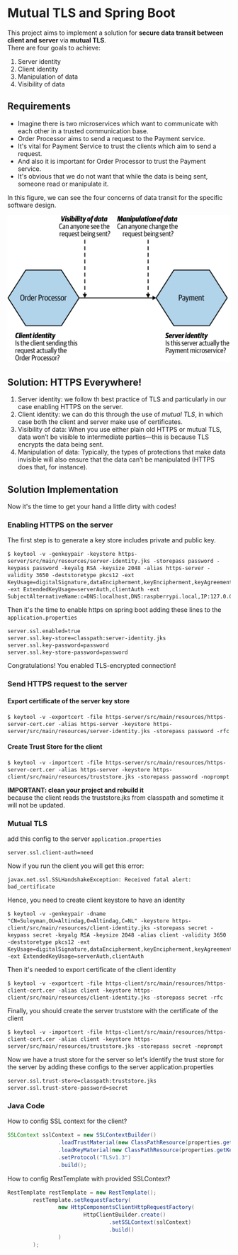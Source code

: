 # Mutual TLS and Spring Boot
This project aims to implement a solution for **secure data transit between client and server** via **mutual TLS**.  
There are four goals to achieve:
1. Server identity
2. Client identity
3. Manipulation of data
4. Visibility of data  

## Requirements
- Imagine there is two microservices which want to communicate with each other in a trusted communication base.  
- Order Processor aims to send a request to the Payment service.
- It's vital for Payment Service to trust the clients which aim to send a request.
- And also it is important for Order Processor to trust the Payment service.
- It's obvious that we do not want that while the data is being sent, someone read or manipulate it.   

In this figure, we can see the four concerns of data transit for the specific software design.

![Data Transit](documents/images/bms2_1106.png)


## Solution: HTTPS Everywhere!
1. Server identity: we follow th best practice of TLS and particularly in our case enabling HTTPS on the server.  
2. Client identity: we can do this through the use of _mutual TLS_, in which case both the client and server make use of certificates.  
3. Visibility of data: When you use either plain old HTTPS or mutual TLS, data won’t be visible to intermediate parties—this is because TLS encrypts the data being sent.  
4. Manipulation of data: Typically, the types of protections that make data invisible will also ensure that the data can’t be manipulated (HTTPS does that, for instance).

## Solution Implementation
Now it's the time to get your hand a little dirty with codes!

### Enabling HTTPS on the server
The first step is to generate a key store includes private and public key.
```shell
$ keytool -v -genkeypair -keystore https-server/src/main/resources/server-identity.jks -storepass password -keypass password -keyalg RSA -keysize 2048 -alias https-server -validity 3650 -deststoretype pkcs12 -ext KeyUsage=digitalSignature,dataEncipherment,keyEncipherment,keyAgreement -ext ExtendedKeyUsage=serverAuth,clientAuth -ext SubjectAlternativeName:c=DNS:localhost,DNS:raspberrypi.local,IP:127.0.0.1
```
Then it's the time to enable https on spring boot adding these lines to the ``application.properties``
```properties
server.ssl.enabled=true
server.ssl.key-store=classpath:server-identity.jks
server.ssl.key-password=password
server.ssl.key-store-password=password
```
Congratulations! You enabled TLS-encrypted connection!

### Send HTTPS request to the server
#### Export certificate of the server key store
```shell
$ keytool -v -exportcert -file https-server/src/main/resources/https-server-cert.cer -alias https-server -keystore https-server/src/main/resources/server-identity.jks -storepass password -rfc
```
#### Create Trust Store for the client
```shell
$ keytool -v -importcert -file https-server/src/main/resources/https-server-cert.cer -alias https-server -keystore https-client/src/main/resources/truststore.jks -storepass password -noprompt
```
**IMPORTANT: clean your project and rebuild it**  
because the client reads the truststore.jks from classpath and sometime it will not be updated.

### Mutual TLS
add this config to the server ``application.properties``
```properties
server.ssl.client-auth=need
```
Now if you run the client you will get this error:
```text
javax.net.ssl.SSLHandshakeException: Received fatal alert: bad_certificate
```
Hence, you need to create client keystore to have an identity
```shell
$ keytool -v -genkeypair -dname "CN=Suleyman,OU=Altindag,O=Altindag,C=NL" -keystore https-client/src/main/resources/client-identity.jks -storepass secret -keypass secret -keyalg RSA -keysize 2048 -alias client -validity 3650 -deststoretype pkcs12 -ext KeyUsage=digitalSignature,dataEncipherment,keyEncipherment,keyAgreement -ext ExtendedKeyUsage=serverAuth,clientAuth
```
Then it's needed to export certificate of the client identity
```shell
$ keytool -v -exportcert -file https-client/src/main/resources/https-client-cert.cer -alias client -keystore https-client/src/main/resources/client-identity.jks -storepass secret -rfc
```
Finally, you should create the server truststore with the certificate of the client
```shell
$ keytool -v -importcert -file https-client/src/main/resources/https-client-cert.cer -alias client -keystore https-server/src/main/resources/truststore.jks -storepass secret -noprompt
```
Now we have a trust store for the server so let's identify the trust store for the server by adding these configs to the server application.properties
```properties
server.ssl.trust-store=classpath:truststore.jks
server.ssl.trust-store-password=secret
```

### Java Code
How to config SSL context for the client?
```java
SSLContext sslContext = new SSLContextBuilder()
                .loadTrustMaterial(new ClassPathResource(properties.getTrustStore()).getFile(), properties.getTrustStorePassword())
                .loadKeyMaterial(new ClassPathResource(properties.getKeyStore()).getFile(), properties.getKeyStorePassword(), properties.getKeyPassword())
                .setProtocol("TLSv1.3")
                .build();
```
How to config RestTemplate with provided SSLContext?
```java
RestTemplate restTemplate = new RestTemplate();
        restTemplate.setRequestFactory(
                new HttpComponentsClientHttpRequestFactory(
                        HttpClientBuilder.create()
                                .setSSLContext(sslContext)
                                .build()
                )
        );
```
